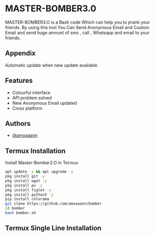 
# MASTER-BOMBER3.0

MASTER-BOMBER3.O is a Bash code Which can help you to prank your friends. By using this tool You Can Send Anonymous Email and Custom Email and send huge amount of sms , call , Whatsapp and email to your friends.


## Appendix

Automatic update when new update available

## Features

- Colourful interface
- API problem solved
- New Anonymous Email updated
- Cross platform

## Authors

- [@amxaaann](https://www.github.com/amxaaann)


##  Termux Installation

Install Master-Bomber2.O in Termux

```bash
apt update -y && apt upgrade -y
pkg install git -y 
pkg install wget -y
pkg install pv -y
pkg install figlet -y
pkg install python3 -y
pip install colorama
git clone https://github.com/amxaaann/bomber
cd bomber
bash bomber.sh
```
##  Termux Single Line Installation
